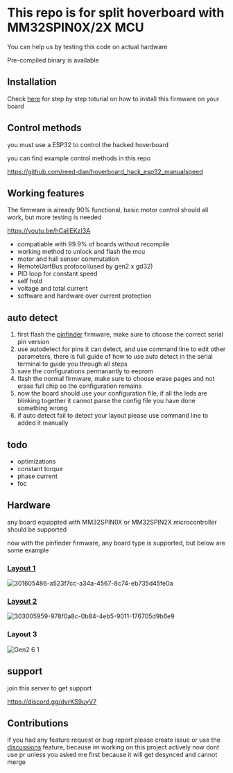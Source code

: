 # This repo is for split hoverboard with MM32SPIN0X/2X MCU
 You can help us by testing this code on actual hardware

 Pre-compiled binary is available

## Installation 
Check [here](https://github.com/RoboDurden/Hoverboard-Firmware-Hack-Gen2.x/wiki/MM32SPIN05PF%E2%80%90Layout-2.8) for step by step toturial on how to install this firmware on your board
## Control methods
you must use a ESP32 to control the hacked hoverboard

you can find example control methods in this repo

https://github.com/reed-dan/hoverboard_hack_esp32_manualspeed
## Working features

The firmware is already 90% functional, basic motor control should all work, but more testing is needed

https://youtu.be/hCaIlEKzI3A
* compatiable with 99.9% of boards without recompile
* working method to unlock and flash the mcu
* motor and hall sensor commutation
* RemoteUartBus protocol(used by gen2.x gd32)
* PID loop for constant speed
* self hold
* voltage and total current
* software and hardware over current protection
## auto detect

1. first flash the [pinfinder](https://github.com/AILIFE4798/Hoverboard-Firmware-Hack-Gen2.x-MM32/tree/pin-finder) firmware, make sure to choose the correct serial pin version
2. use autodetect for pins it can detect, and use command line to edit other parameters, there is full guide of how to use auto detect in the serial terminal to guide you through all steps
3. save the configurations permanantly to eeprom
4. flash the normal firmware, make sure to choose erase pages and not erase full chip so the configuration remains
5. now the board should use your configuration file, if all the leds are blinking together it cannot parse the config file you have done something wrong
6. if auto detect fail to detect your layout please use command line to added it manually
## todo
* optimizations
* constant torque
* phase current
* foc
## Hardware
any board equippted with MM32SPIN0X or MM32SPIN2X microcontroller should be supported

now with the pinfinder firmware, any board type is supported, but below are some example

### [Layout 1](https://github.com/RoboDurden/Hoverboard-Firmware-Hack-Gen2.x/issues/59)
![301605486-a523f7cc-a34a-4567-8c74-eb735d45fe0a](https://github.com/AILIFE4798/Hoverboard-Firmware-Hack-Gen2.x-MM32/assets/142502122/8d725b8a-ae16-4200-9281-23d509e72d12)

### [Layout 2](https://github.com/RoboDurden/Hoverboard-Firmware-Hack-Gen2.x/issues/61)
![303005959-978f0a8c-0b84-4eb5-9011-176705d9b6e9](https://github.com/AILIFE4798/Hoverboard-Firmware-Hack-Gen2.x-MM32/assets/142502122/c4e70bda-5ef6-4b0c-80b7-7830203dcfcc)

### Layout 3
![Gen2 6 1](https://github.com/AILIFE4798/Hoverboard-Firmware-Hack-Gen2.x-MM32/assets/142502122/7c34e631-0be7-4276-aa93-18d8b7d5c52e)


## support
join this server to get support

https://discord.gg/dvrKS9uyV7

## Contributions
if you had any feature request or bug report please create issue or use the [discussions](https://github.com/AILIFE4798/Hoverboard-Firmware-Hack-Gen2.x-MM32/discussions) feature, because im working on this project actively now dont use pr unless you asked me first because it will get desynced and cannot merge






